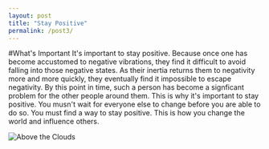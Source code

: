 ```yaml
---
layout: post
title: "Stay Positive"
permalink: /post3/
---
```


#What's Important
It's important to stay positive. Because once one has become accustomed to negative vibrations, they find it
difficult to avoid falling into those negative states. As their inertia returns them to negativity more and more quickly, they eventually find it impossible to escape negativity. By this point in time, such a person has become
a signficant problem for the other people around them. This is why it's important to stay positive. You musn't wait for everyone else to change before you are able to do so. You must find a way to stay positive. This is how you change the world and influence others.

![Above the Clouds](/above_the_clouds.jpg)